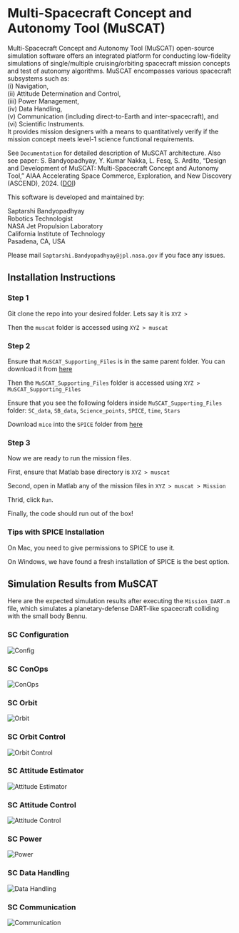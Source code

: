 # Multi-Spacecraft Concept and Autonomy Tool (MuSCAT) 

Multi-Spacecraft Concept and Autonomy Tool (MuSCAT) open-source simulation software offers an integrated platform for conducting low-fidelity simulations of single/multiple cruising/orbiting spacecraft mission concepts and test of autonomy algorithms. MuSCAT encompasses various spacecraft subsystems such as:\
(i) Navigation,\
(ii) Attitude Determination and Control,\
(iii) Power Management,\
(iv) Data Handling,\
(v) Communication (including direct-to-Earth and inter-spacecraft), and\
(vi) Scientific Instruments.\
It provides mission designers with a means to quantitatively verify if the mission concept meets level-1 science functional requirements. 

See `Documentation` for detailed description of MuSCAT architecture. Also see paper: S. Bandyopadhyay, Y. Kumar Nakka, L. Fesq, S. Ardito, “Design and Development of MuSCAT: Multi-Spacecraft Concept and Autonomy Tool,” AIAA Accelerating Space Commerce, Exploration, and New Discovery (ASCEND), 2024. ([DOI](https://doi.org/10.2514/6.2024-4805))

This software is developed and maintained by:

Saptarshi Bandyopadhyay\
Robotics Technologist\
NASA Jet Propulsion Laboratory\
California Institute of Technology\
Pasadena, CA, USA 

Please mail `Saptarshi.Bandyopadhyay@jpl.nasa.gov` if you face any issues. 



## Installation Instructions 

### Step 1 

Git clone the repo into your desired folder. Lets say it is `XYZ >`

Then the `muscat` folder is accessed using `XYZ > muscat`



### Step 2 

Ensure that `MuSCAT_Supporting_Files` is in the same parent folder. You can download it from [here](https://www.dropbox.com/s/qokkcj6sn802n7p/MuSCAT_Supporting_Files.zip?dl=0) 

Then the `MuSCAT_Supporting_Files` folder is accessed using `XYZ > MuSCAT_Supporting_Files`

Ensure that you see the following folders inside `MuSCAT_Supporting_Files` folder: `SC_data`, `SB_data`, `Science_points`, `SPICE`, `time`, `Stars`

Download `mice` into the `SPICE` folder from [here](https://naif.jpl.nasa.gov/naif/toolkit_MATLAB.html)



### Step 3

Now we are ready to run the mission files. 

First, ensure that Matlab base directory is `XYZ > muscat`

Second, open in Matlab any of the mission files in `XYZ > muscat > Mission` 

Thrid, click `Run`. 

Finally, the code should run out of the box!  



### Tips with SPICE Installation

On Mac, you need to give permissions to SPICE to use it. 

On Windows, we have found a fresh installation of SPICE is the best option. 



## Simulation Results from MuSCAT

Here are the expected simulation results after executing the `Mission_DART.m` file, which simulates a planetary-defense DART-like spacecraft colliding with the small body Bennu. 

### SC Configuration

![Config](Documentation/README_Images/DART_1SC_configuration.png)

### SC ConOps

![ConOps](Documentation/README_Images/DART_SC1_ConOps.png)

### SC Orbit

![Orbit](Documentation/README_Images/DART_Orbit_Vizualization.png)

### SC Orbit Control

![Orbit Control](Documentation/README_Images/DART_SC1_Orbit_Control.png)

### SC Attitude Estimator

![Attitude Estimator](Documentation/README_Images/DART_SC1_Attitude_Estimator.png)

### SC Attitude Control

![Attitude Control](Documentation/README_Images/DART_SC1_Attitude_Actuator.png)

### SC Power

![Power](Documentation/README_Images/DART_SC1_Power.png)

### SC Data Handling

![Data Handling](Documentation/README_Images/DART_SC1_Data_Handling.png)

### SC Communication

![Communication](Documentation/README_Images/DART_SC1_Telecom.png)







